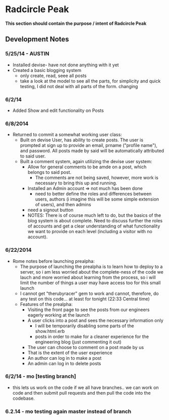 # Radcircle Peak
__This section should contain the purpose / intent of Radcircle Peak__

## Development Notes

### 5/25/14 - AUSTIN
- Installed devise- have not done anything with it yet
- Created a basic blogging system
  - only create, read, seee all posts
  - take a look at the model to see all the parts, for simplicity and quick testing, 
    I did not deal with all parts of the form.  changing

### 6/2/14
- Added Show and edit functionality on Posts
	
### 6/8/2014
- Returned to commit a somewhat working user class:
  - Built on devise User, has ability to create posts. The user is prompted at 
    sign up to provide an email, prname ("profile name"), and password. All posts 
    made by said will be automatically attributed to said user.
  - Built a comment system, again utilizing the devise user system:
	  - Allow for general comments to be amde on a post, which belongs to said post.
		- The comments are not being saved, however, more work is necessary to bring this 
      up and running.
	- Installed an Admin account => not much has been done
		- need to better define the roles and differences between users, authors 
      (i imagine this will be some simple extension of users), and then admins
  	- need a signout button
	- NOTES:
		There is of course much left to do, but the basics of the blog system is about 
    complete. Need to discuss further the roles of accounts and get a clear 
    understanding of what functionality we want to provide on each level (including 
    a visitor with no account).


### 6/22/2014
- Rome notes before launching prealpha:
  - The purpose of launching the prealpha is to learn how to deploy to a server, 
    so i am less worried about the complete-ness of the code we lauch and more 
    worried about learning from the process, so i will limit the number of things 
    a user may have access too for this small launch
  - I cannot get "therubyracer" gem to work and cannot, therefore, do any test on 
    this code... at least for tonight (22:33 Central time)
  - Features of the prealpha:
    - Visiting the front page to see the posts from our engineers eagerly working at the launch
    - A user clicks into a post and sees the necessary information only
      - I will be temporarily disabling some parts of the show.html.erb
      - posts in order to make for a cleaner experience for the engineering blog 
        (just commenting it out)
    - The user can choose to comment on a post made by us
    - That is the extent of the user experience
    - An author can log in to make a post
    - An admin can log in to delete posts

### 6/2/14 - mo [testing branch]
- this lets us work on the code if we all have branches.. we can work on code 
  and then submit pull requests and then pull the code into the codebase.

### 6.2.14 - mo testing again master instead of branch
